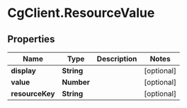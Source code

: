 # CgClient.ResourceValue

## Properties

Name | Type | Description | Notes
------------ | ------------- | ------------- | -------------
**display** | **String** |  | [optional] 
**value** | **Number** |  | [optional] 
**resourceKey** | **String** |  | [optional] 


